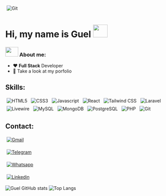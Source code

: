 <!--<img src="https://imgur.com/xyZM5xb.gif" alt="Git" style="vertical-align:top; margin:4px; text-align: center;"> -->
<img src="https://imgur.com/FCMa8x7.gif" alt="Git" style="vertical-align:top; margin:4px; text-align: center;">


# Hi, my name is Guel <img src="https://github.com/TheDudeThatCode/TheDudeThatCode/blob/master/Assets/Hi.gif?raw=true" width="45" height="40">
### <img src="https://github.com/TheDudeThatCode/TheDudeThatCode/blob/master/Assets/Developer.gif?raw=true" width="40" height="30"> About me:
* ❤ <strong>Full Stack</strong> Developer
* 🎨 Take a look at my porfolio

## Skills:
<p align="left">
<img src="https://img.shields.io/badge/HTML5-E34F26?style=for-the-badge&logo=html5&logoColor=white" alt="HTML5" style="vertical-align:top; margin:4px">
<img src="https://img.shields.io/badge/CSS3-1572B6?style=for-the-badge&logo=css3&logoColor=white" alt="CSS3" style="vertical-align:top; margin:4px">
<img src="https://img.shields.io/badge/JavaScript-323330?style=for-the-badge&logo=javascript&logoColor=F7DF1E" alt="Javascript" style="vertical-align:top; margin:4px">
<img src="https://img.shields.io/badge/React-20232A?style=for-the-badge&logo=react&logoColor=61DAFB" alt="React" style="vertical-align:top; margin:4px">
<img src="https://img.shields.io/badge/Tailwind_CSS-38B2AC?style=for-the-badge&logo=tailwind-css&logoColor=white" alt="Tailwind CSS" style="vertical-align:top; margin:4px">
<!--<img src="https://img.shields.io/badge/C%2B%2B-00599C?style=for-the-badge&logo=c%2B%2B&logoColor=white" alt="C++" style="vertical-align:top; margin:4px"> 
<img src="https://img.shields.io/badge/Python-FFD43B?style=for-the-badge&logo=python&logoColor=darkgreen" alt="Python" style="vertical-align:top; margin:4px"> 
  !-->

  <img src="https://img.shields.io/badge/laravel-%23FF2D20.svg?style=for-the-badge&logo=laravel&logoColor=white" alt="Laravel" style="vertical-align:top; margin:4px">
  <img src="https://img.shields.io/badge/livewire-%234e56a6.svg?style=for-the-badge&logo=livewire&logoColor=white" alt="Livewire" style="vertical-align:top; margin:4px">
  <img src="https://img.shields.io/badge/mysql-4479A1.svg?style=for-the-badge&logo=mysql&logoColor=white" alt="MySQL" style="vertical-align:top; margin:4px">
  <img src="https://img.shields.io/badge/MongoDB-%234ea94b.svg?style=for-the-badge&logo=mongodb&logoColor=white" alt="MongoDB" style="vertical-align:top; margin:4px">
  <img src="https://img.shields.io/badge/postgres-%23316192.svg?style=for-the-badge&logo=postgresql&logoColor=white" alt="PostgreSQL" style="vertical-align:top; margin:4px">

<img src="https://img.shields.io/badge/PHP-777BB4?style=for-the-badge&logo=php&logoColor=white" alt="PHP" style="vertical-align:top; margin:4px">
<img src="https://img.shields.io/badge/Git-F05032?style=for-the-badge&logo=git&logoColor=white" alt="Git" style="vertical-align:top; margin:4px"> 
</p>

## Contact:
<a href="https://mail.google.com/mail/?view=cm&source=mailto&to=bandeiraguel@gmail.com"><img src="https://img.shields.io/badge/Gmail-D14836?style=for-the-badge&logo=gmail&logoColor=white" alt="Gmail" style="vertical-align:top; margin:4px"></a>

<a href="https://t.me/guelbandeira"><img src="https://img.shields.io/badge/Telegram-2CA5E0?style=for-the-badge&logo=telegram&logoColor=white" alt="Telegram" style="vertical-align:top; margin:4px"></a>

<a href="https://api.whatsapp.com/send?phone=5524999987722&text=Oi%2C%20tudo%20bem%3F"><img src="https://img.shields.io/badge/WhatsApp-25D366?style=for-the-badge&logo=whatsapp&logoColor=white" alt="Whatsapp" style="vertical-align:top; margin:4px"></a>

<a href="https://www.linkedin.com/in/josé-miguel-bandeira-de-novaes-09b1b91a2/"><img src="https://img.shields.io/badge/LinkedIn-0077B5?style=for-the-badge&logo=linkedin&logoColor=white" alt="Linkedin" style="vertical-align:top; margin:4px"></a>

![Guel GitHub stats](https://github-readme-stats.vercel.app/api?username=GuelBandeira&hide=contribs&theme=github_dark)
![Top Langs](https://github-readme-stats.vercel.app/api/top-langs/?username=GuelBandeira&layout=compact&theme=github_dark)
